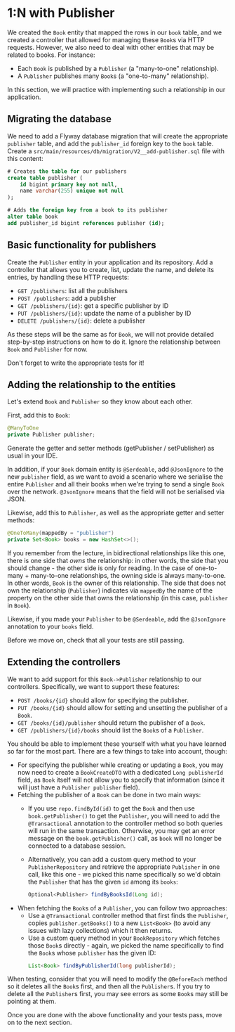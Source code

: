 # 1:N with Publisher

We created the `Book` entity that mapped the rows in our `book` table, and we created a controller that allowed for managing these `Book`s via HTTP requests.
However, we also need to deal with other entities that may be related to books.
For instance:

* Each `Book` is published by a `Publisher` (a "many-to-one" relationship).
* A `Publisher` publishes many `Book`s (a "one-to-many" relationship).

In this section, we will practice with implementing such a relationship in our application.

## Migrating the database

We need to add a Flyway database migration that will create the appropriate `publisher` table, and add the `publisher_id` foreign key to the `book` table.
Create a `src/main/resources/db/migration/V2__add-publisher.sql` file with this content:

```sql
# Creates the table for our publishers
create table publisher (
    id bigint primary key not null,
    name varchar(255) unique not null
);

# Adds the foreign key from a book to its publisher
alter table book
add publisher_id bigint references publisher (id);
```

## Basic functionality for publishers

Create the `Publisher` entity in your application and its repository.
Add a controller that allows you to create, list, update the name, and delete its entries, by handling these HTTP requests:

* `GET /publishers`: list all the publishers
* `POST /publishers`: add a publisher
* `GET /publishers/{id}`: get a specific publisher by ID
* `PUT /publishers/{id}`: update the name of a publisher by ID
* `DELETE /publishers/{id}`: delete a publisher

As these steps will be the same as for `Book`, we will not provide detailed step-by-step instructions on how to do it.
Ignore the relationship between `Book` and `Publisher` for now.

Don't forget to write the appropriate tests for it!

## Adding the relationship to the entities

Let's extend `Book` and `Publisher` so they know about each other.

First, add this to `Book`:

```java
@ManyToOne
private Publisher publisher;
```

Generate the getter and setter methods (getPublisher / setPublisher) as usual in your IDE.

In addition, if your `Book` domain entity is `@Serdeable`, add `@JsonIgnore` to the new `publisher` field, as we want to avoid a scenario where we serialise the entire `Publisher` and all their books when we're trying to send a single `Book` over the network.
`@JsonIgnore` means that the field will not be serialised via JSON.

Likewise, add this to `Publisher`, as well as the appropriate getter and setter methods:

```java
@OneToMany(mappedBy = "publisher")
private Set<Book> books = new HashSet<>();
```

If you remember from the lecture, in bidirectional relationships like this one, there is one side that *owns* the relationship: in other words, the side that you should change - the other side is only for reading.
In the case of one-to-many + many-to-one relationships, the owning side is always many-to-one.
In other words, `Book` is the owner of this relationship.
The side that does not own the relationship (`Publisher`) indicates via `mappedBy` the name of the property on the other side that owns the relationship (in this case, `publisher` in `Book`).

Likewise, if you made your `Publisher` to be `@Serdeable`, add the `@JsonIgnore` annotation to your `books` field.

Before we move on, check that all your tests are still passing.

## Extending the controllers

We want to add support for this `Book->Publisher` relationship to our controllers.
Specifically, we want to support these features:

* `POST /books/{id}` should allow for specifying the publisher.
* `PUT /books/{id}` should allow for setting and unsetting the publisher of a `Book`.
* `GET /books/{id}/publisher` should return the publisher of a `Book`.
* `GET /publishers/{id}/books` should list the `Book`s of a `Publisher`.

You should be able to implement these yourself with what you have learned so far for the most part.
There are a few things to take into account, though:

  * For specifying the publisher while creating or updating a `Book`, you may now need to create a `BookCreateDTO` with a dedicated `Long publisherId` field, as `Book` itself will not allow you to specify that information (since it will just have a `Publisher publisher` field).
  * Fetching the publisher of a `Book` can be done in two main ways:
    * If you use `repo.findById(id)` to get the `Book` and then use `book.getPublisher()` to get the `Publisher`, you will need to add the `@Transactional` annotation to the controller method so both queries will run in the same transaction.
    Otherwise, you may get an error message on the `book.getPublisher()` call, as `book` will no longer be connected to a database session.
    * Alternatively, you can add a custom query method to your `PublisherRepository` and retrieve the appropriate `Publisher` in one call, like this one - we picked this name specifically so we'd obtain the `Publisher` that has the given `id` among its `books`:

      ```java
      Optional<Publisher> findByBooksId(Long id);
      ```
  * When fetching the `Book`s of a `Publisher`, you can follow two approaches:
    * Use a `@Transactional` controller method that first finds the `Publisher`, copies `publisher.getBooks()` to a new `List<Book>` (to avoid any issues with lazy collections) which it then returns.
    * Use a custom query method in your `BookRepository` which fetches those `Book`s directly - again, we picked the name specifically to find the `Book`s whose `publisher` has the given ID:
      ```java
      List<Book> findByPublisherId(long publisherId);
      ```

When testing, consider that you will need to modify the `@BeforeEach` method so it deletes all the `Book`s first, and then all the `Publisher`s.
If you try to delete all the `Publisher`s first, you may see errors as some `Book`s may still be pointing at them.

Once you are done with the above functionality and your tests pass, move on to the next section.